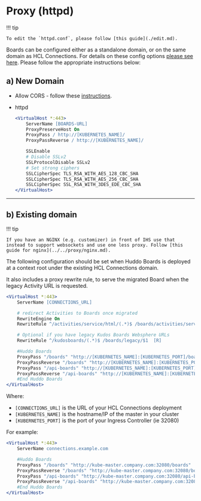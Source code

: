 # Proxy (httpd)

!!! tip

    To edit the `httpd.conf`, please follow [this guide](./edit.md).

Boards can be configured either as a standalone domain, or on the same domain as HCL Connections. For details on these config options [please see here](../../kubernetes/index.md#ssl-network). Please follow the appropriate instructions below:

## a) New Domain

-   Allow CORS - follow these [instructions](./sso-header.md).

-   httpd

    ```apache
    <VirtualHost *:443>
        ServerName [BOARDS-URL]
        ProxyPreserveHost On
        ProxyPass / http://[KUBERNETES_NAME]/
        ProxyPassReverse / http://[KUBERNETES_NAME]/

        SSLEnable
        # Disable SSLv2
        SSLProtocolDisable SSLv2
        # Set strong ciphers
        SSLCipherSpec TLS_RSA_WITH_AES_128_CBC_SHA
        SSLCipherSpec TLS_RSA_WITH_AES_256_CBC_SHA
        SSLCipherSpec SSL_RSA_WITH_3DES_EDE_CBC_SHA
    </VirtualHost>
    ```

---

## b) Existing domain

!!! tip

    If you have an NGINX (e.g. customizer) in front of IHS use that instead to support websockets and use one less proxy. Follow [this guide for nginx](../../proxy/nginx.md).

The following configuration should be set when Huddo Boards is deployed at a context root under the existing HCL Connections domain.

It also includes a proxy rewrite rule, to serve the migrated Board when the legacy Activity URL is requested.

```apache
<VirtualHost *:443>
    ServerName [CONNECTIONS_URL]

    # redirect Activities to Boards once migrated
    RewriteEngine On
    RewriteRule ^/activities/service/html/(.*)$ /boards/activities/service/html/$1  [R]

    # Optional if you have legacy Kudos Boards Websphere URLs
    RewriteRule ^/kudosboards/(.*)$ /boards/legacy/$1  [R]

    #Huddo Boards
    ProxyPass "/boards" "http://[KUBERNETES_NAME]:[KUBERNETES_PORT]/boards"
    ProxyPassReverse "/boards" "http://[KUBERNETES_NAME]:[KUBERNETES_PORT]/boards"
    ProxyPass "/api-boards" "http://[KUBERNETES_NAME]:[KUBERNETES_PORT]/api-boards"
    ProxyPassReverse "/api-boards" "http://[KUBERNETES_NAME]:[KUBERNETES_PORT]/api-boards"
    #End Huddo Boards
</VirtualHost>
```

Where:

-   `[CONNECTIONS_URL]` is the URL of your HCL Connections deployment</br>
-   `[KUBERNETES_NAME]` is the hostname/IP of the master in your cluster</br>
-   `[KUBERNETES_PORT]` is the port of your Ingress Controller (ie 32080)</br>

For example:

```apache
<VirtualHost *:443>
    ServerName connections.example.com

    #Huddo Boards
    ProxyPass "/boards" "http://kube-master.company.com:32080/boards"
    ProxyPassReverse "/boards" "http://kube-master.company.com:32080/boards"
    ProxyPass "/api-boards" "http://kube-master.company.com:32080/api-boards"
    ProxyPassReverse "/api-boards" "http://kube-master.company.com:32080/api-boards"
    #End Huddo Boards
</VirtualHost>
```
